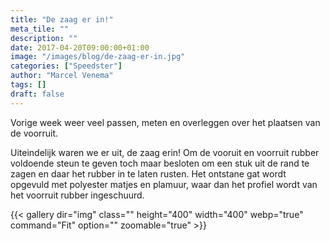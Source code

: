 ```yaml
---
title: "De zaag er in!"
meta_tile: ""
description: ""
date: 2017-04-20T09:00:00+01:00
image: "/images/blog/de-zaag-er-in.jpg"
categories: ["Speedster"]
author: "Marcel Venema" 
tags: []
draft: false
---
```


Vorige week weer veel passen, meten en overleggen over het plaatsen van de voorruit. 

Uiteindelijk waren we er uit, de zaag erin! Om de vooruit en voorruit rubber voldoende steun te geven toch maar besloten om een stuk uit de rand te zagen en daar het rubber in te laten rusten. Het ontstane gat wordt opgevuld met polyester matjes en plamuur, waar dan het profiel wordt van het voorruit rubber ingeschuurd.

{{< gallery dir="img" class="" height="400" width="400" webp="true" command="Fit" option="" zoomable="true" >}}

&nbsp;  
